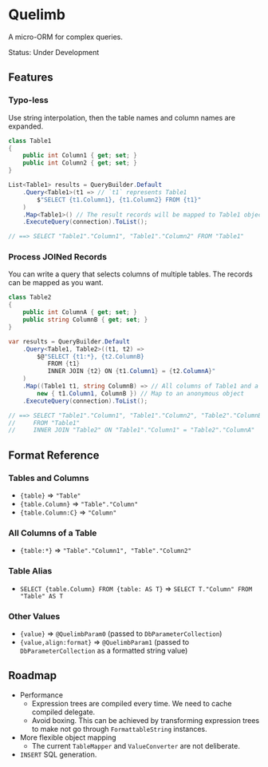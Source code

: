 # Quelimb
A micro-ORM for complex queries.

Status: Under Development

## Features
### Typo-less
Use string interpolation, then the table names and column names are expanded.

```csharp
class Table1
{
    public int Column1 { get; set; }
    public int Column2 { get; set; }
}

List<Table1> results = QueryBuilder.Default
    .Query<Table1>(t1 => // `t1` represents Table1
        $"SELECT {t1.Column1}, {t1.Column2} FROM {t1}"
    )
    .Map<Table1>() // The result records will be mapped to Table1 object
    .ExecuteQuery(connection).ToList();

// ==> SELECT "Table1"."Column1", "Table1"."Column2" FROM "Table1"
```

### Process JOINed Records
You can write a query that selects columns of multiple tables. The records can be mapped as you want.

```csharp
class Table2
{
    public int ColumnA { get; set; }
    public string ColumnB { get; set; }
}

var results = QueryBuilder.Default
    .Query<Table1, Table2>((t1, t2) =>
        $@"SELECT {t1:*}, {t2.ColumnB}
           FROM {t1}
           INNER JOIN {t2} ON {t1.Column1} = {t2.ColumnA}"
    )
    .Map((Table1 t1, string ColumnB) => // All columns of Table1 and a string
        new { t1.Column1, ColumnB }) // Map to an anonymous object
    .ExecuteQuery(connection).ToList();

// ==> SELECT "Table1"."Column1", "Table1"."Column2", "Table2"."ColumnB"
//     FROM "Table1"
//     INNER JOIN "Table2" ON "Table1"."Column1" = "Table2"."ColumnA"
```

## Format Reference
### Tables and Columns
- `{table}` => `"Table"`
- `{table.Column}` => `"Table"."Column"`
- `{table.Column:C}` => `"Column"`

### All Columns of a Table
- `{table:*}` => `"Table"."Column1", "Table"."Column2"`

### Table Alias
- `SELECT {table.Column} FROM {table: AS T}` => `SELECT T."Column" FROM "Table" AS T`

### Other Values
- `{value}` => `@QuelimbParam0` (passed to `DbParameterCollection`)
- `{value,align:format}` => `@QuelimbParam1` (passed to `DbParameterCollection` as a formatted string value)

## Roadmap
- Performance
    - Expression trees are compiled every time. We need to cache compiled delegate.
    - Avoid boxing. This can be achieved by transforming expression trees to make not go through `FormattableString` instances.
- More flexible object mapping
    - The current `TableMapper` and `ValueConverter` are not deliberate.
- `INSERT` SQL generation.
